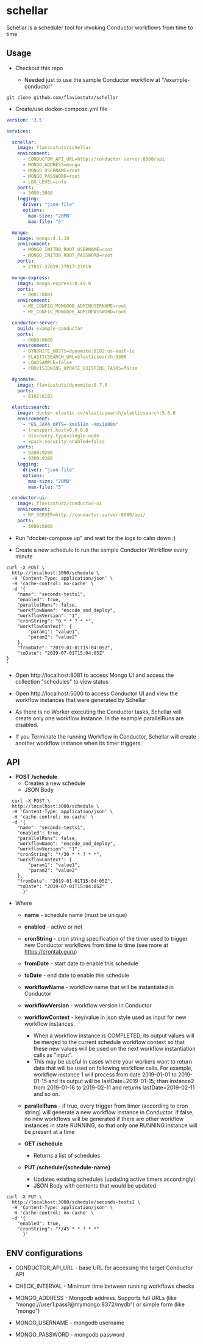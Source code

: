 # schellar
Schellar is a scheduler tool for invoking Conductor workflows from time to time

## Usage

* Checkout this repo 

  * Needed just to use the sample Conductor workflow at "/example-conductor"

```
git clone github.com/flaviostutz/schellar
```

* Create/use docker-compose.yml file

```yml
version: '3.5'

services:

  schellar:
    image: flaviostutz/schellar
    environment:
      - CONDUCTOR_API_URL=http://conductor-server:8080/api
      - MONGO_ADDRESS=mongo
      - MONGO_USERNAME=root
      - MONGO_PASSWORD=root
      - LOG_LEVEL=info
    ports:
      - 3000:3000
    logging:
      driver: "json-file"
      options:
        max-size: "20MB"
        max-file: "5"

  mongo:
    image: mongo:4.1.10
    environment:
      - MONGO_INITDB_ROOT_USERNAME=root
      - MONGO_INITDB_ROOT_PASSWORD=root
    ports:
      - 27017-27019:27017-27019

  mongo-express:
    image: mongo-express:0.49.0
    ports:
      - 8081:8081
    environment:
      - ME_CONFIG_MONGODB_ADMINUSERNAME=root
      - ME_CONFIG_MONGODB_ADMINPASSWORD=root

  conductor-server:
    build: example-conductor
    ports:
      - 8080:8080
    environment:
      - DYNOMITE_HOSTS=dynomite:8102:us-east-1c
      - ELASTICSEARCH_URL=elasticsearch:9300
      - LOADSAMPLE=false
      - PROVISIONING_UPDATE_EXISTING_TASKS=false

  dynomite:
    image: flaviostutz/dynomite:0.7.5
    ports:
      - 8102:8102

  elasticsearch:
    image: docker.elastic.co/elasticsearch/elasticsearch:5.6.8
    environment:
      - "ES_JAVA_OPTS=-Xms512m -Xmx1000m"
      - transport.host=0.0.0.0
      - discovery.type=single-node
      - xpack.security.enabled=false
    ports:
      - 9200:9200
      - 9300:9300
    logging:
      driver: "json-file"
      options:
        max-size: "20MB"
        max-file: "5"

  conductor-ui:
    image: flaviostutz/conductor-ui
    environment:
      - WF_SERVER=http://conductor-server:8080/api/
    ports:
      - 5000:5000
```

* Run "docker-compose up" and wait for the logs to calm down :)

* Create a new schedule to run the sample Conductor Workflow every minute

```
curl -X POST \
  http://localhost:3000/schedule \
  -H 'Content-Type: application/json' \
  -H 'cache-control: no-cache' \
  -d '{
	"name": "seconds-tests1",
	"enabled": true,
	"parallelRuns": false,
	"workflowName": "encode_and_deploy",
	"workflowVersion": "1",
	"cronString": "0 * * ? * *",
	"workflowContext": {
		"param1": "value1",
		"param2": "value2"
	},
	"fromDate": "2019-01-01T15:04:05Z",
	"toDate": "2029-07-01T15:04:05Z"
}
'
```

* Open http://localhost:8081 to access Mongo UI and access the collection "schedules" to view status

* Open http://localhost:5000 to access Conductor UI and view the workflow instances that were generated by Schellar

* As there is no Worker executing the Conductor tasks, Schellar will create only one workflow instance. In the example parallelRuns are disabled.

* If you Terminate the running Workflow in Conductor, Schellar will create another workflow instance when its timer triggers.

## API

  * **POST /schedule**
    * Creates a new schedule
    * JSON Body

```shell
  curl -X POST \
  http://localhost:3000/schedule \
  -H 'Content-Type: application/json' \
  -H 'cache-control: no-cache' \
  -d '{
	"name": "seconds-tests1",
	"enabled": true,
	"parallelRuns": false,
	"workflowName": "encode_and_deploy",
	"workflowVersion": "1",
	"cronString": "*/30 * * ? * *",
	"workflowContext": {
		"param1": "value1",
		"param2": "value2"
	},
	"fromDate": "2019-01-01T15:04:05Z",
	"toDate": "2019-07-01T15:04:05Z"
      }'
```
* Where
  * **name** - schedule name (must be unique)
  * **enabled** - active or not
  * **cronString** - cron string specification of the timer used to trigger new Conductor workflows from time to time (see more at https://crontab.guru)
  * **fromDate** - start date to enable this schedule
  * **toDate** - end date to enable this schedule
  * **workflowName** - workflow name that will be instantiated in Conductor
  * **workflowVersion** - workflow version in Conductor
  * **workflowContext** - key/value in json style used as input for new workflow instances. 
    * When a workflow instance is COMPLETED, its output values will be merged to the current schedule workflow context so that these new values will be used on the next workflow instantiation calls as "input". 
    * This may be useful in cases where your workers want to return data that will be used on following workflow calls. For example, workflow instance 1 will process from date 2019-01-01 to 2019-01-15 and its output will be lastDate=2019-01-15; than instance2 from 2019-01-16 to 2019-02-11 and returns lastDate=2019-02-11 and so on.
  * **parallelRuns** - if true, every trigger from timer (according to cron string) will generate a new workflow instance in Conductor. if false, no new workflows will be generated if there are other workflow instances in state RUNNING, so that only one RUNNING instance will be present at a time
  
  * **GET /schedule**
    * Returns a list of schedules

  * **PUT /schedule/{schedule-name}**
    * Updates existing schedules (updating active timers accordingly)
    * JSON Body with contents that would be updated

```shell
curl -X PUT \
  http://localhost:3000/schedule/seconds-tests1 \
  -H 'Content-Type: application/json' \
  -H 'cache-control: no-cache' \
  -d '{
	"enabled": true,
	"cronString": "*/45 * * ? * *"
      }'
```

## ENV configurations

* CONDUCTOR_API_URL - base URL for accessing the target Conductor API

* CHECK_INTERVAL - Minimum time between running workflows checks

* MONGO_ADDRESS - Mongodb address. Supports full URLs (like "mongo://user1:pass1@mymongo:8372/mydb") or simple form (like "mongo")

* MONGO_USERNAME - mongodb username

* MONGO_PASSWORD - mongodb password


